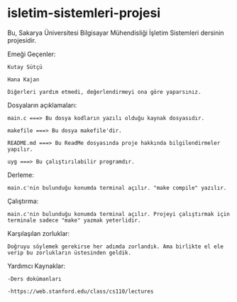 # isletim-sistemleri-projesi
Bu, Sakarya Üniversitesi Bilgisayar Mühendisliği İşletim Sistemleri dersinin projesidir.

Emeği Geçenler:

	Kutay Sütçü
	
	Hana Kajan
	
	Diğerleri yardım etmedi, değerlendirmeyi ona göre yaparsınız.
	
	
Dosyaların açıklamaları:

	main.c ===> Bu dosya kodların yazılı olduğu kaynak dosyasıdır.
	
	makefile ===> Bu dosya makefile'dir.
	
	README.md ===> Bu ReadMe dosyasında proje hakkında bilgilendirmeler yapılır.
	
	uyg ===> Bu çalıştırılabilir programdır.
	
	
Derleme:

	main.c'nin bulunduğu konumda terminal açılır. "make compile" yazılır.
	
	
Çalıştırma:

	main.c'nin bulunduğu konumda terminal açılır. Projeyi çalıştırmak için terminale sadece "make" yazmak yeterlidir.
	

Karşılaşılan zorluklar:

	Doğruyu söylemek gerekirse her adımda zorlandık. Ama birlikte el ele verip bu zorlukların üstesinden geldik.
	
	
Yardımcı Kaynaklar:

	-Ders dokümanları
	
	-https://web.stanford.edu/class/cs110/lectures
